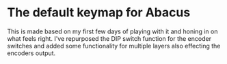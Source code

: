 # The default keymap for Abacus

This is made based on my first few days of playing with it and honing in on what feels right.
I've repurposed the DIP switch function for the encoder switches and added some functionality for multiple layers also effecting the encoders output.
